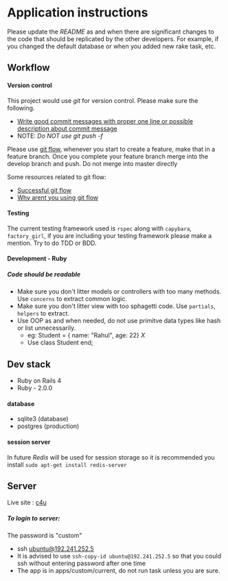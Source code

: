 Application instructions
========================

Please update the *README* as and when there are significant changes to the code that should be replicated by the other developers.
For example, if you changed the default database or when you added new rake task, etc.

## Workflow

#### Version control

This project would use *git* for version control. Please make sure the following.

- [Write good commit messages with proper one line or possible description about commit message](http://tbaggery.com/2008/04/19/a-note-about-git-commit-messages.html)
- NOTE: *Do NOT use git push -f*

Please use [git flow](https://github.com/nvie/gitflow), whenever you start to create a feature, make that in a feature branch. Once you complete your feature branch merge into the develop branch and push. Do not merge into master directly


Some resources related to git flow:

-   [Successful git flow](http://nvie.com/posts/a-successful-git-branching-model/)
-   [Why arent you using git flow](http://jeffkreeftmeijer.com/2010/why-arent-you-using-git-flow/)

#### Testing
The current testing framework used is `rspec` along with `capybara`, `factory_girl`, if you are including your testing framework please make a mention. Try to do TDD or BDD.

#### Development - Ruby

##### Code should be readable

- Make sure you don't litter models or controllers with too many methods. Use `concerns` to extract common logic.
- Make sure you don't litter view with too sphagetti code. Use `partials`, `helpers` to extract.
- Use OOP as and when needed, do not use primitve data types like hash or list unnecessarily.
    - eg: Student = { name: "Rahul", age: 22} *X*
    - Use class Student end;

## Dev stack

- Ruby on Rails 4
- Ruby - 2.0.0

#### database

- sqlite3 (database)
- postgres (production)

#### session server

In future *Redis* will be used for session storage so it is recommended you install `sudo apt-get install redis-server`

## Server

Live site : [c4u](http://c4u.7zero.com)

##### To login to server:

The password is "custom"

- ssh ubuntu@192.241.252.5
- It is advised to use `ssh-copy-id ubuntu@192.241.252.5` so that you could ssh without entering password after one time
- The app is in apps/custom/current, do not run task unless you are sure.
